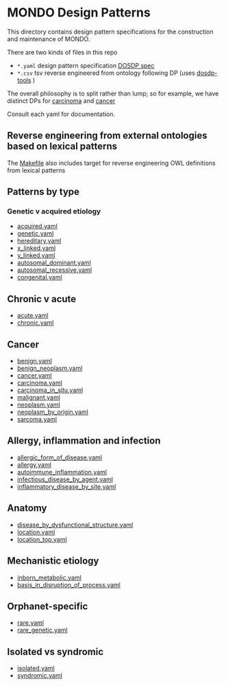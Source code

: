 # MONDO Design Patterns

This directory contains design pattern specifications for the construction and maintenance of MONDO. 

There are two kinds of files in this repo

 * `*.yaml` design pattern specification [DOSDP spec](https://github.com/dosumis/dead_simple_owl_design_patterns)
 * `*.csv` tsv reverse engineered from ontology following DP (uses [dosdp-tools](https://github.com/INCATools/dosdp-tools) )

The overall philosophy is to split rather than lump; so for example, we have distinct DPs for [carcinoma](carcinoma.yaml) and [cancer](cancer.yaml)

Consult each yaml for documentation.

## Reverse engineering from external ontologies based on lexical patterns

The [Makefile](Makefile) also includes target for reverse engineering OWL definitions from lexical patterns

## Patterns by type

### Genetic v acquired etiology

 * [acquired.yaml](acquired.yaml)
 * [genetic.yaml](genetic.yaml)
 * [hereditary.yaml](hereditary.yaml)
 * [x_linked.yaml](x_linked.yaml)
 * [y_linked.yaml](y_linked.yaml)
 * [autosomal_dominant.yaml](autosomal_dominant.yaml)
 * [autosomal_recessive.yaml](autosomal_recessive.yaml)
 * [congenital.yaml](congenital.yaml)

## Chronic v acute

 * [acute.yaml](acute.yaml)
 * [chronic.yaml](chronic.yaml)

## Cancer

 * [benign.yaml](benign.yaml)
 * [benign_neoplasm.yaml](benign_neoplasm.yaml)
 * [cancer.yaml](cancer.yaml)
 * [carcinoma.yaml](carcinoma.yaml)
 * [carcinoma_in_situ.yaml](carcinoma_in_situ.yaml)
 * [malignant.yaml](malignant.yaml)
 * [neoplasm.yaml](neoplasm.yaml)
 * [neoplasm_by_origin.yaml](neoplasm_by_origin.yaml)
 * [sarcoma.yaml](sarcoma.yaml)


## Allergy, inflammation and infection

 * [allergic_form_of_disease.yaml](allergic_form_of_disease.yaml)
 * [allergy.yaml](allergy.yaml)
 * [autoimmune_inflammation.yaml](autoimmune_inflammation.yaml)
 * [infectious_disease_by_agent.yaml](infectious_disease_by_agent.yaml)
 * [inflammatory_disease_by_site.yaml](inflammatory_disease_by_site.yaml)

## Anatomy

 * [disease_by_dysfunctional_structure.yaml](disease_by_dysfunctional_structure.yaml)
 * [location.yaml](location.yaml)
 * [location_top.yaml](location_top.yaml)

## Mechanistic etiology

 * [inborn_metabolic.yaml](inborn_metabolic.yaml)
 * [basis_in_disruption_of_process.yaml](basis_in_disruption_of_process.yaml)

## Orphanet-specific

 * [rare.yaml](rare.yaml)
 * [rare_genetic.yaml](rare_genetic.yaml)

## Isolated vs syndromic

 * [isolated.yaml](isolated.yaml)
 * [syndromic.yaml](syndromic.yaml)
